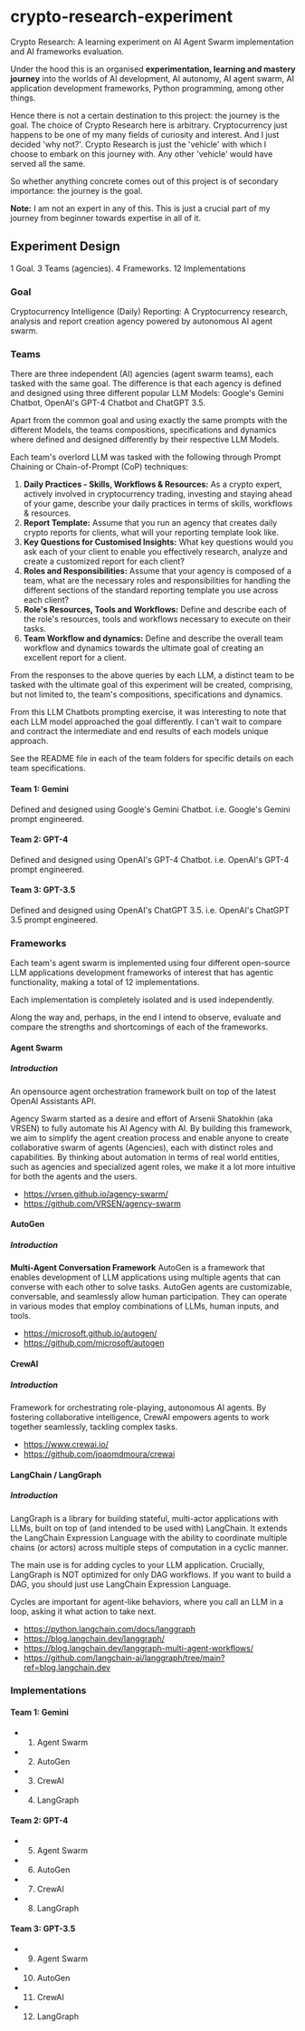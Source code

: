 # crypto-research-experiment
Crypto Research: A learning experiment on AI Agent Swarm implementation and AI frameworks evaluation.

Under the hood this is an organised **experimentation, learning and mastery journey** into the worlds of AI development, AI autonomy, AI agent swarm, AI application development frameworks, Python programming, among other things.

Hence there is not a certain destination to this project: the journey is the goal. The choice of Crypto Research here is arbitrary. Cryptocurrency just happens to be one of my many fields of curiosity and interest. And I just decided 'why not?'. Crypto Research is just the 'vehicle' with which I choose to embark on this journey with. Any other 'vehicle' would have served all the same.

So whether anything concrete comes out of this project is of secondary importance: the journey is the goal.

**Note:** I am not an expert in any of this. This is just a crucial part of my journey from beginner towards expertise in all of it.
## Experiment Design
1 Goal. 3 Teams (agencies). 4 Frameworks. 12 Implementations
### Goal
Cryptocurrency Intelligence (Daily) Reporting: A Cryptocurrency research, analysis and report creation agency powered by autonomous AI agent swarm.
### Teams
There are three independent (AI) agencies (agent swarm teams), each tasked with the same goal. The difference is that each agency is defined and designed using three different popular LLM Models: Google's Gemini Chatbot, OpenAI's GPT-4 Chatbot and ChatGPT 3.5.

Apart from the common goal and using exactly the same prompts with the different Models, the teams compositions, specifications and dynamics where defined and designed differently by their respective LLM Models.

Each team's overlord LLM was tasked with the following through Prompt Chaining or Chain-of-Prompt (CoP) techniques:
1. **Daily Practices - Skills, Workflows & Resources:** As a crypto expert, actively involved in cryptocurrency trading, investing and staying ahead of your game, describe your daily practices in terms of skills, workflows & resources.
2. **Report Template:** Assume that you run an agency that creates daily crypto reports for clients, what will your reporting template look like.
3. **Key Questions for Customised Insights:** What key questions would you ask each of your client to enable you effectively research, analyze and create a customized report for each client?
4. **Roles and Responsibilities:** Assume that your agency is composed of a team, what are the necessary roles and responsibilities for handling the different sections of the standard reporting template you use across each client?
5. **Role's Resources, Tools and Workflows:** Define and describe each of the role's resources, tools and workflows necessary to execute on their tasks.
6. **Team Workflow and dynamics:** Define and describe the overall team workflow and dynamics towards the ultimate goal of creating an excellent report for a client.

From the responses to the above queries by each LLM, a distinct team to be tasked with the ultimate goal of this experiment will be created, comprising, but not limited to, the team's compositions, specifications and dynamics.

From this LLM Chatbots prompting exercise, it was interesting to note that each LLM model approached the goal differently. I can't wait to compare and contract the intermediate and end results of each models unique approach.

See the README file in each of the team folders for specific details on each team specifications.
#### Team 1: Gemini
Defined and designed using Google's Gemini Chatbot. i.e. Google's Gemini prompt engineered.
#### Team 2: GPT-4
Defined and designed using OpenAI's GPT-4 Chatbot. i.e. OpenAI's GPT-4 prompt engineered.
#### Team 3: GPT-3.5
Defined and designed using OpenAI's ChatGPT 3.5. i.e. OpenAI's ChatGPT 3.5 prompt engineered.
### Frameworks
Each team's agent swarm is implemented using four different open-source LLM applications development frameworks of interest that has agentic functionality, making a total of 12 implementations.

Each implementation is completely isolated and is used independently. 

Along the way and, perhaps, in the end I intend to observe, evaluate and compare the strengths and shortcomings of each of the frameworks.
#### Agent Swarm
##### Introduction
An opensource agent orchestration framework built on top of the latest OpenAI Assistants API.

Agency Swarm started as a desire and effort of Arsenii Shatokhin (aka VRSEN) to fully automate his AI Agency with AI. By building this framework, we aim to simplify the agent creation process and enable anyone to create collaborative swarm of agents (Agencies), each with distinct roles and capabilities. By thinking about automation in terms of real world entities, such as agencies and specialized agent roles, we make it a lot more intuitive for both the agents and the users.
- https://vrsen.github.io/agency-swarm/
- https://github.com/VRSEN/agency-swarm
#### AutoGen
##### Introduction
**Multi-Agent Conversation Framework**
AutoGen is a framework that enables development of LLM applications using multiple agents that can converse with each other to solve tasks. AutoGen agents are customizable, conversable, and seamlessly allow human participation. They can operate in various modes that employ combinations of LLMs, human inputs, and tools.
- https://microsoft.github.io/autogen/
- https://github.com/microsoft/autogen
#### CrewAI
##### Introduction
 Framework for orchestrating role-playing, autonomous AI agents. By fostering collaborative intelligence, CrewAI empowers agents to work together seamlessly, tackling complex tasks.
- https://www.crewai.io/
- https://github.com/joaomdmoura/crewai
#### LangChain / LangGraph
##### Introduction
LangGraph is a library for building stateful, multi-actor applications with LLMs, built on top of (and intended to be used with) LangChain. It extends the LangChain Expression Language with the ability to coordinate multiple chains (or actors) across multiple steps of computation in a cyclic manner.

The main use is for adding cycles to your LLM application. Crucially, LangGraph is NOT optimized for only DAG workflows. If you want to build a DAG, you should just use LangChain Expression Language.

Cycles are important for agent-like behaviors, where you call an LLM in a loop, asking it what action to take next.
- https://python.langchain.com/docs/langgraph
- https://blog.langchain.dev/langgraph/
- https://blog.langchain.dev/langgraph-multi-agent-workflows/
- https://github.com/langchain-ai/langgraph/tree/main?ref=blog.langchain.dev
### Implementations
#### Team 1: Gemini
- 1. Agent Swarm
- 2. AutoGen
- 3. CrewAI
- 4. LangGraph
#### Team 2: GPT-4
- 5. Agent Swarm
- 6. AutoGen
- 7. CrewAI
- 8. LangGraph
#### Team 3: GPT-3.5
- 9. Agent Swarm
- 10. AutoGen
- 11. CrewAI
- 12. LangGraph
